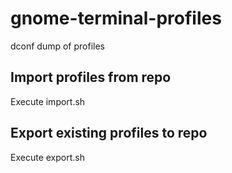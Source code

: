 # gnome-terminal-profiles
dconf dump of profiles

## Import profiles from repo
Execute import.sh

## Export existing profiles to repo
Execute export.sh

